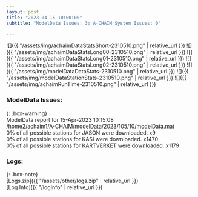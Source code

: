 ```yaml
---
layout: post
title: "2023-04-15 10:00:00"
subtitle: "ModelData Issues: 3; A-CHAIM System Issues: 0"

---
```


![]({{ "/assets/img/achaimDataStatsShort-2310510.png" | relative_url }})
![]({{ "/assets/img/achaimDataStatsLong00-2310510.png" | relative_url }})
![]({{ "/assets/img/achaimDataStatsLong01-2310510.png" | relative_url }})
![]({{ "/assets/img/achaimDataStatsLong02-2310510.png" | relative_url }})
![]({{ "/assets/img/modelDataDataStats-2310510.png" | relative_url }})
![]({{ "/assets/img/modelDataStationStats-2310510.png" | relative_url }})
![]({{ "/assets/img/achaimRunTime-2310510.png" | relative_url }})


### ModelData Issues:  
  
{: .box-warning}  
 ModelData report for 15-Apr-2023 10:15:08   
 /home2/achaim1/A-CHAIM/modelData/2023/105/10/modelData.mat   
 0% of all possible stations for JASON were downloaded. x9   
 0% of all possible stations for KASI were downloaded. x1470   
 0% of all possible stations for KARTVERKET were downloaded. x1179   
  


### Logs:  
  
{: .box-note}  
[Logs.zip]({{ "/assets/other/logs.zip" | relative_url }})  
[Log Info]({{ "/logInfo" | relative_url }})  
